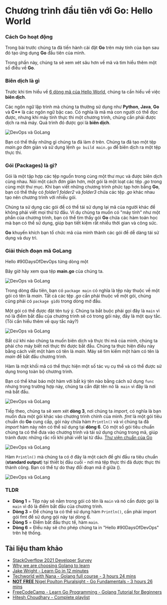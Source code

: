 # Chương trình đầu tiên với Go: Hello World

### Cách Go hoạt động

Trong bài trước chúng ta đã tiến hành cài đặt **Go** trên máy tính của bạn sau đó tạo ứng dụng **Go** đầu tiên của mình.

Trong phần này, chúng ta sẽ xem xét sâu hơn về mã và tìm hiểu thêm một số điều về **Go**.

### Biên dịch là gì

Trước khi tìm hiểu về [6 dòng mã của Hello World](/Scripts/GoLang/hello.go), chúng ta cần hiểu về việc **biên dịch**.

Các ngôn ngữ lập trình mà chúng ta thường sử dụng như **Python**, **Java**, **Go** và **C++** là các ngôn ngữ bậc cao. Có nghĩa là mã mà con người có thể đọc được, nhưng khi máy tính thực thi một chương trình, chúng cần phải được dịch ra mã máy. Quá trình đó được gọi là **biên dịch**.

![DevOps và GoLang](/Image/GoLang014.png)

Bạn có thể thấy những gì chúng ta đã làm ở trên. Chúng ta đã tạo một tệp *main.go* đơn giản và sử dụng lệnh `go build main.go` để biên dịch ra một tệp thực thi.

### Gói (Packages) là gì?

Gói là một tập hợp các tệp nguồn trong cùng một thư mục và được biên dịch cùng nhau. Nói một cách đơn giản hơn, một gói là một loạt các tệp *.go* trong cùng một thư mục. Khi bạn viết những chương trình phức tạp hơn bằng **Go**, bạn có thể thấy có *folder1* *folder2* và *folder3* chứa các tệp *.go* khác nhau tạo nên chương trình với nhiều gói.

Chúng ta sử dụng các gói để có thể tái sử dụng lại mã của người khác để không phải viết mọi thứ từ đầu. Ví dụ chúng ta muốn có "máy tính" như một phần của chương trình, bạn có thể tìm thấy gói **Go** chứa các hàm toán học mà bạn có thể sử dụng, giúp bạn tiết kiệm rất nhiều thời gian và công sức.

**Go** khuyến khích bạn tổ chức mã của mình thành các gói để dễ dàng tái sử dụng và duy trì.

### Giải thích đoạn mã GoLang

Hello #90DaysOfDevOps từng dòng một

Bây giờ hãy xem qua tệp **main.go** của chúng ta.

![DevOps và GoLang](/Image/GoLang015.png)

Trong dòng đầu tiên, bạn có `package main` có nghĩa là tệp này thuộc về một gói có tên là *main*. Tất cả các tệp *.go* cần phải thuộc về một gói, chúng cũng phải có `package gìđó` trong dòng mở đầu.

Một gói có thể được đặt tên tuỳ ý. Chúng ta bắt buộc phải gọi đây là `main` vì nó là điểm bắt đầu của chương trình sẽ có trong gói này, đây là một quy tắc. (Tôi cần hiểu thêm về quy tắc này?)

![DevOps và GoLang](/Image/GoLang016.png)

Bất cứ khi nào chúng ta muốn biên dịch và thực thi mã của mình, chúng ta phải cho máy biết nơi thực thi được bắt đầu. Chúng ta thực hiện điều này bằng cách viết một hàm có tên là *main*. Máy sẽ tìm kiếm một hàm có tên là *main* để bắt đầu chương trình.

Hàm là một khối mã có thể thực hiện một số tác vụ cụ thể và có thể được sử dụng trong toàn bộ chương trình.

Bạn có thể khai báo một hàm với bất kỳ tên nào bằng cách sử dụng `func` nhưng trong trường hợp này, chúng ta cần đặt tên nó là` main` vì đây là nơi mã bắt đầu.

![DevOps và GoLang](/Image/GoLang017.png)

Tiếp theo, chúng ta sẽ xem xét **dòng 3**, nơi chúng ta *import*, có nghĩa là bạn muốn đưa một gói khác vào chương trình chính của mình. *fmt* là một gói tiêu chuẩn do **Go** cung cấp, gói này chứa hàm `Println()` và vì chúng ta đã *import* hàm này nên có thể sử dụng tại **dòng 6**. Có một số gói tiêu chuẩn chúng ta có thể đưa vào chương trình và tái sử dụng chúng trong mã, giúp tránh được những rắc rối khi phải viết lại từ đầu. [Thư viện chuẩn của Go](https://pkg.go.dev/std)

![DevOps và GoLang](/Image/GoLang018.png)

Hàm `Println()` mà chúng ta có ở đây là một cách để ghi đầu ra tiêu chuẩn (**standard output**) tại thiết bị đầu cuối - nơi mà tệp thực thi đã được thực thi thành công. Bạn có thể tự do thay đổi đoạn mã ở giữa ().

![DevOps và GoLang](/Image/GoLang019.png)

### TLDR

- **Dòng 1** = Tệp này sẽ nằm trong gói có tên là `main` và nó cần được gọi là `main` vì đó là điểm bắt đầu của chương trình.
- **Dòng 3** = Để chúng ta có thể sử dụng hàm `Println()`, cần phải import gói fmt để sử dụng gói này tại dòng 6.
- **Dòng 5** = Điểm bắt đầu thực tế, hàm `main`.
- **Dòng 6** = Điều này sẽ cho phép chúng ta in "Hello #90DaysOfDevOps" trên hệ thống.

## Tài liệu tham khảo

- [StackOverflow 2021 Developer Survey](https://insights.stackoverflow.com/survey/2021)
- [Why we are choosing Golang to learn](https://www.youtube.com/watch?v=7pLqIIAqZD4&t=9s)
- [Jake Wright - Learn Go in 12 minutes](https://www.youtube.com/watch?v=C8LgvuEBraI&t=312s)
- [Techworld with Nana - Golang full course - 3 hours 24 mins](https://www.youtube.com/watch?v=yyUHQIec83I)
- [**NOT FREE** Nigel Poulton Pluralsight - Go Fundamentals - 3 hours 26 mins](https://www.pluralsight.com/courses/go-fundamentals)
- [FreeCodeCamp - Learn Go Programming - Golang Tutorial for Beginners](https://www.youtube.com/watch?v=YS4e4q9oBaU&t=1025s)
- [Hitesh Choudhary - Complete playlist](https://www.youtube.com/playlist?list=PLRAV69dS1uWSR89FRQGZ6q9BR2b44Tr9N)